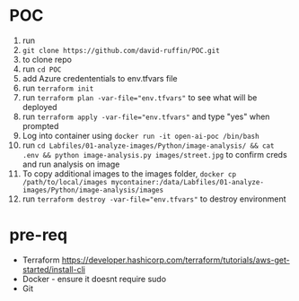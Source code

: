 # POC

1. run
2.   ```git clone https://github.com/david-ruffin/POC.git```
3.   to clone repo
4. run `cd POC`
5. add Azure credententials to env.tfvars file
6. run `terraform init`
7. run `terraform plan -var-file="env.tfvars"` to see what will be deployed
8. run `terraform apply -var-file="env.tfvars"` and type "yes" when prompted
9. Log into container using `docker run -it open-ai-poc /bin/bash`
10. run `cd Labfiles/01-analyze-images/Python/image-analysis/ && cat .env && python image-analysis.py images/street.jpg` to confirm creds and run analysis on image
11. To copy additional images to the images folder, `docker cp /path/to/local/images mycontainer:/data/Labfiles/01-analyze-images/Python/image-analysis/images`
12. run `terraform destroy -var-file="env.tfvars"` to destroy environment

# pre-req
- Terraform https://developer.hashicorp.com/terraform/tutorials/aws-get-started/install-cli
- Docker - ensure it doesnt require sudo
- Git
